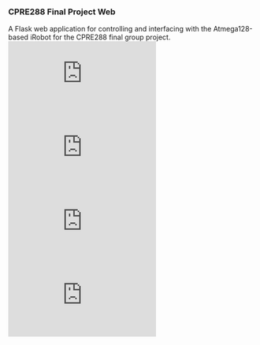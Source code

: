 ### CPRE288 Final Project Web
A Flask web application for controlling and interfacing with the Atmega128-based iRobot for the CPRE288 final group project.
![](https://cloud1.keaneokelley.com/index.php/apps/files_sharing/ajax/publicpreview.php?x=1920&y=1019&a=true&file=bumper.JPG&t=PNI15rcFTe9lOJR&scalingup=0)
![](https://cloud1.keaneokelley.com/index.php/apps/files_sharing/ajax/publicpreview.php?x=1920&y=1019&a=true&file=home.JPG&t=BhJff42VmODuKh6&scalingup=0)
![](https://cloud1.keaneokelley.com/index.php/apps/files_sharing/ajax/publicpreview.php?x=1920&y=1019&a=true&file=scan.JPG&t=bWn816wbrjuFkAg&scalingup=0)
![](https://cloud1.keaneokelley.com/index.php/apps/files_sharing/ajax/publicpreview.php?x=1920&y=1019&a=true&file=success.JPG&t=309K9kpsUuIdhE0&scalingup=0)
